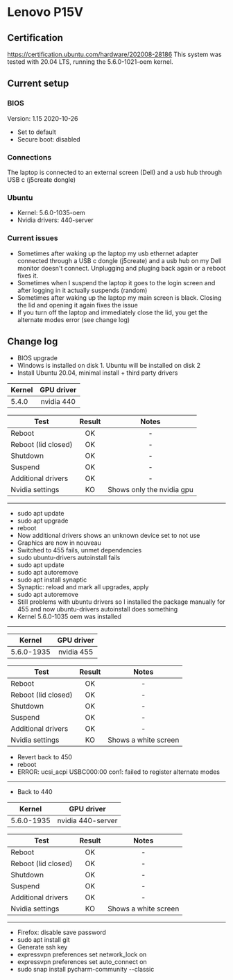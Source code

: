 # Lenovo P15V

## Certification

https://certification.ubuntu.com/hardware/202008-28186
This system was tested with 20.04 LTS, running the 5.6.0-1021-oem kernel.

## Current setup

### BIOS

Version: 1.15 2020-10-26

- Set to default
- Secure boot: disabled

### Connections

The laptop is connected to an external screen (Dell) and a usb hub through USB c (j5create dongle) 

### Ubuntu

- Kernel: 5.6.0-1035-oem
- Nvidia drivers: 440-server

### Current issues

- Sometimes after waking up the laptop my usb ethernet adapter connected through a USB c dongle (j5create) and a usb hub
on my Dell monitor doesn't connect. Unplugging and pluging back again or a reboot fixes it.
- Sometimes when I suspend the laptop it goes to the login screen and after logging in it actually suspends (random)
- Sometimes after waking up the laptop my main screen is black. Closing the lid and opening it again fixes the issue
- If you turn off the laptop and immediately close the lid, you get the alternate modes error (see change log)

## Change log

- BIOS upgrade
- Windows is installed on disk 1. Ubuntu will be installed on disk 2
- Install Ubuntu 20.04, minimal install + third party drivers
  
| Kernel        | GPU driver    |
| ------------- |:-------------:|
| 5.4.0         | nvidia 440    |

| Test                | Result        | Notes                                                 |
| ------------------- |:-------------:|:-----------------------------------------------------:|
| Reboot              | OK            | -                                                     |
| Reboot (lid closed) | OK            | -                                                     |
| Shutdown            | OK            | -                                                     |
| Suspend             | OK            | -                                                     |
| Additional drivers  | OK            | -                                                     |
| Nvidia settings     | KO            | Shows only the nvidia gpu                             |

---

- sudo apt update
- sudo apt upgrade
- reboot
- Now additional drivers shows an unknown device set to not use
- Graphics are now in nouveau
- Switched to 455 fails, unmet dependencies
- sudo ubuntu-drivers autoinstall fails
- sudo apt update
- sudo apt autoremove
- sudo apt install synaptic
- Synaptic: reload and mark all upgrades, apply
- sudo apt autoremove
- Still problems with ubuntu drivers so I installed the package manually for 455 and now ubuntu-drivers autoinstall does something
- Kernel 5.6.0-1035 oem was installed

---

| Kernel        | GPU driver    |
| ------------- |:-------------:|
| 5.6.0-1935    | nvidia 455    |


| Test                | Result        | Notes                                                 |
| ------------------- |:-------------:|:-----------------------------------------------------:|
| Reboot              | OK            | -                                                     |
| Reboot (lid closed) | OK            | -                                                     |
| Shutdown            | OK            | -                                                     |
| Suspend             | OK            | -                                                     |
| Additional drivers  | OK            | -                                                     |
| Nvidia settings     | KO            | Shows a white screen                                  |

- Revert back to 450
- reboot
- ERROR: ucsi_acpi USBC000:00 con1: failed to register alternate modes

---

- Back to 440

| Kernel        | GPU driver        |
| ------------- |:-----------------:|
| 5.6.0-1935    | nvidia 440-server |

| Test                | Result        | Notes                                                 |
| ------------------- |:-------------:|:-----------------------------------------------------:|
| Reboot              | OK            | -                                                     |
| Reboot (lid closed) | OK            | -                                                     |
| Shutdown            | OK            | -                                                     |
| Suspend             | OK            | -                                                     |
| Additional drivers  | OK            | -                                                     |
| Nvidia settings     | KO            | Shows a white screen                                  |

---

- Firefox: disable save password
- sudo apt install git
- Generate ssh key
- expressvpn preferences set network_lock on
- expressvpn preferences set auto_connect on
- sudo snap install pycharm-community --classic
